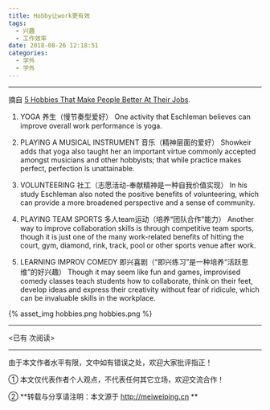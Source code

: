 ```yaml
---
title: Hobby让work更有效
tags:
  - 兴趣
  - 工作效率
date: 2018-08-26 12:18:51
categories: 
  - 学外
  - 学外
---
```


---

摘自 [5 Hobbies That Make People Better At Their Jobs](https://www.fastcompany.com/3041085/5-hobbies-that-make-people-better-at-their-jobs).

1. YOGA 养生（慢节奏型爱好）
One activity that Eschleman believes can improve overall work performance is yoga.

2. PLAYING A MUSICAL INSTRUMENT 音乐（精神层面的爱好）
Showkeir adds that yoga also taught her an important virtue commonly accepted amongst musicians and other hobbyists; that while practice makes perfect, perfection is unattainable.

3. VOLUNTEERING 社工（志愿活动-奉献精神是一种自我价值实现）
In his study Eschleman also noted the positive benefits of volunteering, which can provide a more broadened perspective and a sense of community.

4. PLAYING TEAM SPORTS 多人team运动（培养“团队合作”能力）
Another way to improve collaboration skills is through competitive team sports, though it is just one of the many work-related benefits of hitting the court, gym, diamond, rink, track, pool or other sports venue after work.

5. LEARNING IMPROV COMEDY 即兴喜剧（“即兴练习”是一种培养“活跃思维”的好兴趣）
Though it may seem like fun and games, improvised comedy classes teach students how to collaborate, think on their feet, develop ideas and express their creativity without fear of ridicule, which can be invaluable skills in the workplace.

{% asset_img hobbies.png hobbies.png %}


<!-- more -->







---

<span id="busuanzi_container_page_pv">
<已有 <span id="busuanzi_value_page_pv"></span> 次阅读>
</span>

---


由于本文作者水平有限，文中如有错误之处，欢迎大家批评指正！

① 本文仅代表作者个人观点，不代表任何其它立场，欢迎交流合作！

② **转载与分享请注明：本文源于 http://meiweiping.cn **